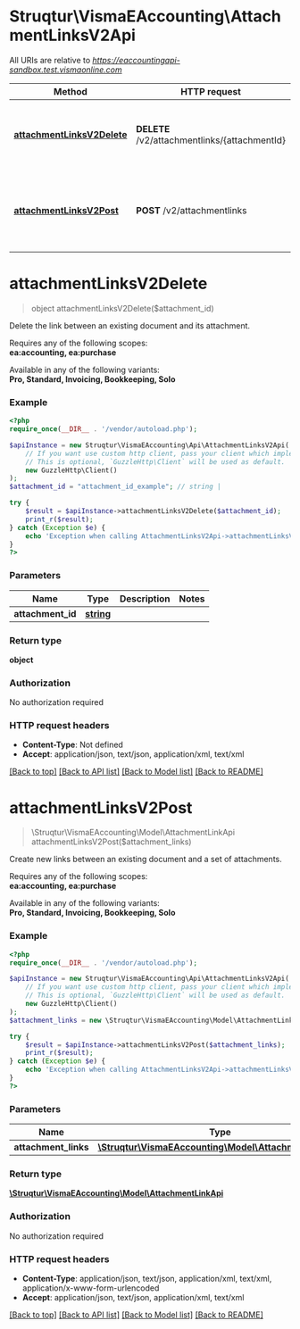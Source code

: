 # Struqtur\VismaEAccounting\AttachmentLinksV2Api

All URIs are relative to *https://eaccountingapi-sandbox.test.vismaonline.com*

Method | HTTP request | Description
------------- | ------------- | -------------
[**attachmentLinksV2Delete**](AttachmentLinksV2Api.md#attachmentLinksV2Delete) | **DELETE** /v2/attachmentlinks/{attachmentId} | Delete the link between an existing document and its attachment.
[**attachmentLinksV2Post**](AttachmentLinksV2Api.md#attachmentLinksV2Post) | **POST** /v2/attachmentlinks | Create new links between an existing document and a set of attachments.


# **attachmentLinksV2Delete**
> object attachmentLinksV2Delete($attachment_id)

Delete the link between an existing document and its attachment.

<p>Requires any of the following scopes: <br><b>ea:accounting, ea:purchase</b></p><p>Available in any of the following variants: <br><b>Pro, Standard, Invoicing, Bookkeeping, Solo</b></p>

### Example
```php
<?php
require_once(__DIR__ . '/vendor/autoload.php');

$apiInstance = new Struqtur\VismaEAccounting\Api\AttachmentLinksV2Api(
    // If you want use custom http client, pass your client which implements `GuzzleHttp\ClientInterface`.
    // This is optional, `GuzzleHttp\Client` will be used as default.
    new GuzzleHttp\Client()
);
$attachment_id = "attachment_id_example"; // string | 

try {
    $result = $apiInstance->attachmentLinksV2Delete($attachment_id);
    print_r($result);
} catch (Exception $e) {
    echo 'Exception when calling AttachmentLinksV2Api->attachmentLinksV2Delete: ', $e->getMessage(), PHP_EOL;
}
?>
```

### Parameters

Name | Type | Description  | Notes
------------- | ------------- | ------------- | -------------
 **attachment_id** | [**string**](../Model/.md)|  |

### Return type

**object**

### Authorization

No authorization required

### HTTP request headers

 - **Content-Type**: Not defined
 - **Accept**: application/json, text/json, application/xml, text/xml

[[Back to top]](#) [[Back to API list]](../../README.md#documentation-for-api-endpoints) [[Back to Model list]](../../README.md#documentation-for-models) [[Back to README]](../../README.md)

# **attachmentLinksV2Post**
> \Struqtur\VismaEAccounting\Model\AttachmentLinkApi attachmentLinksV2Post($attachment_links)

Create new links between an existing document and a set of attachments.

<p>Requires any of the following scopes: <br><b>ea:accounting, ea:purchase</b></p><p>Available in any of the following variants: <br><b>Pro, Standard, Invoicing, Bookkeeping, Solo</b></p>

### Example
```php
<?php
require_once(__DIR__ . '/vendor/autoload.php');

$apiInstance = new Struqtur\VismaEAccounting\Api\AttachmentLinksV2Api(
    // If you want use custom http client, pass your client which implements `GuzzleHttp\ClientInterface`.
    // This is optional, `GuzzleHttp\Client` will be used as default.
    new GuzzleHttp\Client()
);
$attachment_links = new \Struqtur\VismaEAccounting\Model\AttachmentLinkApi(); // \Struqtur\VismaEAccounting\Model\AttachmentLinkApi | 

try {
    $result = $apiInstance->attachmentLinksV2Post($attachment_links);
    print_r($result);
} catch (Exception $e) {
    echo 'Exception when calling AttachmentLinksV2Api->attachmentLinksV2Post: ', $e->getMessage(), PHP_EOL;
}
?>
```

### Parameters

Name | Type | Description  | Notes
------------- | ------------- | ------------- | -------------
 **attachment_links** | [**\Struqtur\VismaEAccounting\Model\AttachmentLinkApi**](../Model/AttachmentLinkApi.md)|  |

### Return type

[**\Struqtur\VismaEAccounting\Model\AttachmentLinkApi**](../Model/AttachmentLinkApi.md)

### Authorization

No authorization required

### HTTP request headers

 - **Content-Type**: application/json, text/json, application/xml, text/xml, application/x-www-form-urlencoded
 - **Accept**: application/json, text/json, application/xml, text/xml

[[Back to top]](#) [[Back to API list]](../../README.md#documentation-for-api-endpoints) [[Back to Model list]](../../README.md#documentation-for-models) [[Back to README]](../../README.md)

